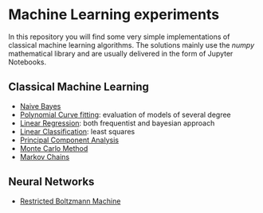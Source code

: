 # Machine Learning experiments
In this repository you will find some very simple implementations of classical machine learning algorithms.
The solutions mainly use the *numpy* mathematical library and are usually delivered in the form of Jupyter Notebooks.

## Classical Machine Learning
* [Naive Bayes](./Naive_Bayes.ipynb )
* [Polynomial Curve fitting](./Polynomial_Curve_Fitting.ipynb): evaluation of models of several degree
* [Linear Regression](./Linear_Regression.ipynb): both frequentist and bayesian approach
* [Linear Classification](./Linear_Classification.ipynb): least squares
* [Principal Component Analysis](./Principal_Component_Analysis.ipynb)
* [Monte Carlo Method](./Monte_Carlo_Method.ipynb)
* [Markov Chains](./Markov_Chains.ipynb)


## Neural Networks
* [Restricted Boltzmann Machine](./Restricted_Boltzmann_machine.ipynb)
